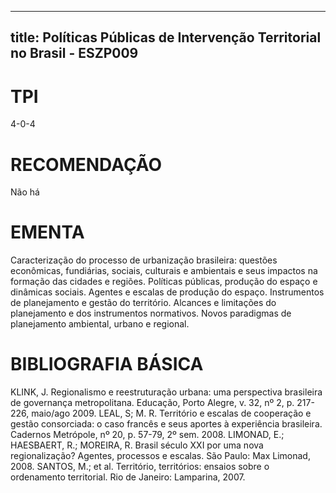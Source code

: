 
---
title: Políticas Públicas de Intervenção Territorial no Brasil - ESZP009 
---

# TPI

4-0-4

# RECOMENDAÇÃO

Não há

# EMENTA

Caracterização do processo de urbanização brasileira: questões econômicas, fundiárias, sociais, culturais e ambientais e seus impactos na formação das cidades e regiões. Políticas públicas, produção do espaço e dinâmicas sociais. Agentes e escalas de produção do espaço. Instrumentos de planejamento e gestão do território. Alcances e limitações do planejamento e dos instrumentos normativos. Novos paradigmas de planejamento ambiental, urbano e regional.

# BIBLIOGRAFIA BÁSICA

KLINK, J. Regionalismo e reestruturação urbana: uma perspectiva brasileira de governança metropolitana. Educação, Porto Alegre, v. 32, nº 2, p. 217-226, maio/ago 2009.
LEAL, S; M. R. Território e escalas de cooperação e gestão consorciada: o caso francês e seus aportes à experiência brasileira. Cadernos Metrópole, nº 20, p. 57-79, 2º sem. 2008.
LIMONAD, E.; HAESBAERT, R.; MOREIRA, R. Brasil século XXI por uma nova regionalização? Agentes, processos e escalas. São Paulo: Max Limonad, 2008.
SANTOS, M.; et al. Território, territórios: ensaios sobre o ordenamento territorial. Rio de Janeiro: Lamparina, 2007.
        